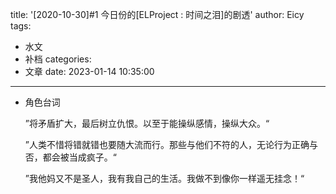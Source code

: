 title: '[2020-10-30]#1 今日份的[ELProject : 时间之泪]的剧透'
author: Eicy
tags:
  - 水文
  - 补档
categories:
  - 文章
date: 2023-01-14 10:35:00
---
* 角色台词

    ”将矛盾扩大，最后树立仇恨。以至于能操纵感情，操纵大众。“

    ”人类不惜将错就错也要随大流而行。那些与他们不符的人，无论行为正确与否，都会被当成疯子。“

    ”我他妈又不是圣人，我有我自己的生活。我做不到像你一样遥无挂念！“
